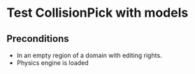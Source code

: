 # Test CollisionPick with models

## Preconditions
- In an empty region of a domain with editing rights.
- Physics engine is loaded